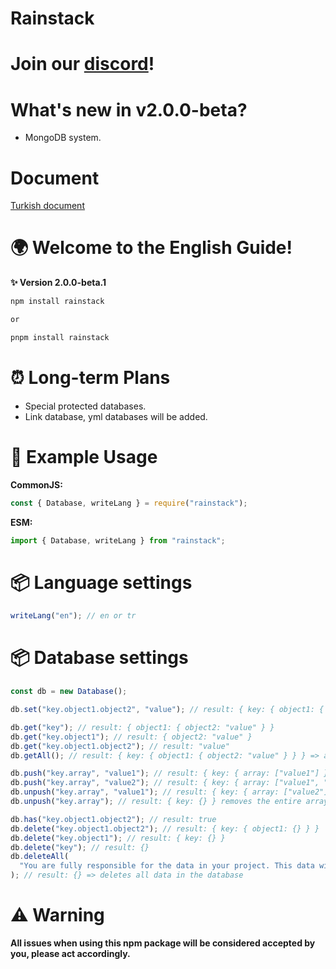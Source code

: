 # Rainstack

# Join our [discord](https://discord.gg/Hp84ss9yRp)!

# What's new in v2.0.0-beta?

- MongoDB system.

# Document
[Turkish document](https://github.com/softyagmur/rainstack/blob/main/documents/tr.md)

# 🌍 Welcome to the English Guide!
**✨ Version 2.0.0-beta.1**
```bash
npm install rainstack

or

pnpm install rainstack
```

# ⏰ Long-term Plans
- Special protected databases.
- Link database, yml databases will be added.

# 🏅 Example Usage
**CommonJS:**
```js
const { Database, writeLang } = require("rainstack");
```

**ESM:**
```js
import { Database, writeLang } from "rainstack";
```

# 📦 Language settings
```ts
writeLang("en"); // en or tr
```

# 📦 Database settings
```ts
const db = new Database();

db.set("key.object1.object2", "value"); // result: { key: { object1: { object2: "value" } } }

db.get("key"); // result: { object1: { object2: "value" } }
db.get("key.object1"); // result: { object2: "value" }
db.get("key.object1.object2"); // result: "value"
db.getAll(); // result: { key: { object1: { object2: "value" } } } => all keys

db.push("key.array", "value1"); // result: { key: { array: ["value1"] } }
db.push("key.array", "value2"); // result: { key: { array: ["value1", "value2"] } }
db.unpush("key.array", "value1"); // result: { key: { array: ["value2"] } }
db.unpush("key.array"); // result: { key: {} } removes the entire array

db.has("key.object1.object2"); // result: true
db.delete("key.object1.object2"); // result: { key: { object1: {} } }
db.delete("key.object1"); // result: { key: {} }
db.delete("key"); // result: {}
db.deleteAll(
  "You are fully responsible for the data in your project. This data will be deleted. Do you confirm? (I confirm)"
); // result: {} => deletes all data in the database
```

# ⚠️ Warning
**All issues when using this npm package will be considered accepted by you, please act accordingly.**